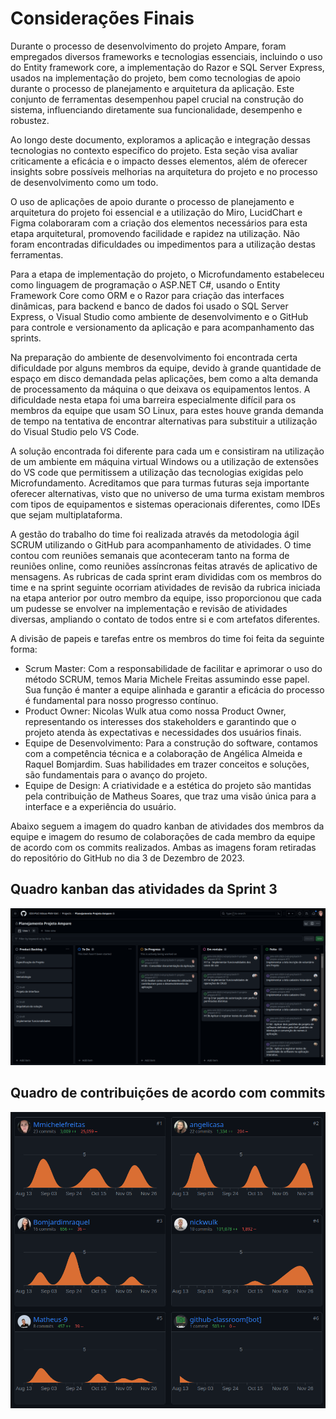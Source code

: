 # Considerações Finais

Durante o processo de desenvolvimento do projeto Ampare, foram empregados diversos frameworks e tecnologias essenciais, incluindo o uso do Entity framework core, a implementação do Razor e SQL Server Express, usados na implementação do projeto, bem como tecnologias de apoio durante o processo de planejamento e arquitetura da aplicação. Este conjunto de ferramentas desempenhou papel crucial na construção do sistema, influenciando diretamente sua funcionalidade, desempenho e robustez.

Ao longo deste documento, exploramos a aplicação e integração dessas tecnologias no contexto específico do projeto. Esta seção visa avaliar criticamente a eficácia e o impacto desses elementos, além de oferecer insights sobre possíveis melhorias na arquitetura do projeto e no processo de desenvolvimento como um todo.

O uso de aplicações de apoio durante o processo de planejamento e arquitetura do projeto foi essencial e a utilização do Miro, LucidChart e Figma colaboraram com a criação dos elementos necessários para esta etapa arquitetural, promovendo facilidade e rapidez na utilização. Não foram encontradas dificuldades ou impedimentos para a utilização destas ferramentas.

Para a etapa de implementação do projeto, o Microfundamento estabeleceu como linguagem de programação o ASP.NET C#, usando o Entity Framework Core como ORM e o Razor para criação das interfaces dinâmicas, para backend e banco de dados foi usado o SQL Server Express, o Visual Studio como ambiente de desenvolvimento e o GitHub para controle e versionamento da aplicação e para acompanhamento das sprints.

Na preparação do ambiente de desenvolvimento foi encontrada certa dificuldade por alguns membros da equipe, devido à grande quantidade de espaço em disco demandada pelas aplicações, bem como a alta demanda de processamento da máquina o que deixava os equipamentos lentos. A dificuldade nesta etapa foi uma barreira especialmente difícil para os membros da equipe que usam SO Linux, para estes houve granda demanda de tempo na tentativa de encontrar alternativas para substituir a utilização do Visual Studio pelo VS Code.

A solução encontrada foi diferente para cada um e consistiram na utilização de um ambiente em máquina virtual Windows ou a utilização de extensões do VS code que permitissem a utilização das tecnologias exigidas pelo Microfundamento.
Acreditamos que para turmas futuras seja importante oferecer alternativas, visto que no universo de uma turma existam membros com tipos de equipamentos e sistemas operacionais diferentes, como IDEs que sejam multiplataforma.

A gestão do trabalho do time foi realizada através da metodologia ágil SCRUM utilizando o GitHub para acompanhamento de atividades. O time contou com reuniões semanais que aconteceram tanto na forma de reuniões online, como reuniões assíncronas feitas através de aplicativo de mensagens. As rubricas de cada sprint eram divididas com os membros do time e na sprint seguinte ocorriam atividades de revisão da rubrica iniciada na etapa anterior por outro membro da equipe, isso proporcionou que cada um pudesse se envolver na implementação e revisão de atividades diversas, ampliando o contato de todos entre si e com artefatos diferentes.

A divisão de papeis e tarefas entre os membros do time foi feita da seguinte forma:

- Scrum Master: Com a responsabilidade de facilitar e aprimorar o uso do método SCRUM, temos Maria Michele Freitas assumindo esse papel. Sua função é manter a equipe alinhada e garantir a eficácia do processo é fundamental para nosso progresso contínuo.
- Product Owner: Nicolas Wulk atua como nossa Product Owner, representando os interesses dos stakeholders e garantindo que o projeto atenda às expectativas e necessidades dos usuários finais.
- Equipe de Desenvolvimento: Para a construção do software, contamos com a competência técnica e a colaboração de Angélica Almeida e Raquel Bomjardim. Suas habilidades em trazer conceitos e soluções, são fundamentais para o avanço do projeto.
- Equipe de Design: A criatividade e a estética do projeto são mantidas pela contribuição de Matheus Soares, que traz uma visão única para a interface e a experiência do usuário.

Abaixo seguem a imagem do quadro kanban de atividades dos membros da equipe e imagem do resumo de colaborações de cada membro da equipe de acordo com os commits realizados. Ambas as imagens foram retiradas do repositório do GitHub no dia 3 de Dezembro de 2023.

## Quadro kanban das atividades da Sprint 3

![Quadro kanban](img/quadro-kanban.png)

## Quadro de contribuições de acordo com commits

![Quadro de contribuições](img/quadro-contriuicoes.png)
